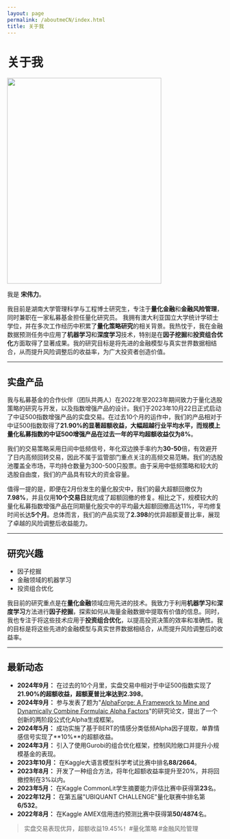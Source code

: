 ```yaml
---
layout: page
permalink: /aboutmeCN/index.html
title: 关于我
---
```


# 关于我

<img src="https://sowelswl.github.io/weilisong.jpg" class="floatpic" width="360" height="480">

我是 **宋伟力**。

我目前是湖南大学管理科学与工程博士研究生，专注于**量化金融**和**金融风险管理**，同时兼职在一家私募基金担任量化研究员。
我拥有澳大利亚国立大学统计学硕士学位，并在多次工作经历中积累了**量化策略研究**的相关背景。我热忱于，我在金融数据预测任务中应用了**机器学习**和**深度学习**技术，特别是在**因子挖掘**和**投资组合优化**方面取得了显著成果。我的研究目标是将先进的金融模型与真实世界数据相结合，从而提升风险调整后的收益率，为广大投资者创造价值。

---
## 实盘产品

我与私募基金的合作伙伴（团队共两人）在2022年至2023年期间致力于量化选股策略的研究与开发，以及指数增强产品的设计。我们于2023年10月22日正式启动了中证500指数增强产品的实盘交易。在过去10个月的运作中，我们的产品相对于中证500指数取得了**21.90%**的显著超额收益，大幅超越行业平均水平，而规模上量化私募指数的中证500增强产品在过去一年的平均超额收益仅为**8%**。

我们的交易策略采用日间中低频信号，年化双边换手率约为**30-50**倍，有效避开了日内高频回转交易，因此不属于监管部门重点关注的高频交易范畴。我们的选股池覆盖全市场，平均持仓数量为300-500只股票。由于采用中低频策略和较大的选股自由度，我们的产品具有较大的资金容量。

值得一提的是，即便在2月份发生的量化股灾中，我们的最大超额回撤仅为**7.98%**，并且仅用**10个交易日**就完成了超额回撤的修复。相比之下，规模较大的量化私募指数增强产品在同期量化股灾中的平均最大超额回撤高达11%，平均修复时间长达**5个月**。总体而言，我们的产品实现了**2.398**的优异超额夏普比率，展现了卓越的风险调整后收益能力。





---

## 研究兴趣

- 因子挖掘
- 金融领域的机器学习
- 投资组合优化

我目前的研究重点是在**量化金融**领域应用先进的技术。我致力于利用**机器学习**和**深度学习**方法进行**因子挖掘**，探索如何从海量金融数据中提取有价值的信息。同时，我也专注于将这些技术应用于**投资组合优化**，以提高投资决策的效率和准确性。我的目标是将这些先进的金融模型与真实世界数据相结合，从而提升风险调整后的收益率。

---

## 最新动态

- **2024年9月：** 在过去的10个月里，实盘交易中相对于中证500指数实现了**21.90%**的超额收益，超额夏普比率达到**2.398**。
- **2024年9月：** 参与发表了题为"[AlphaForge: A Framework to Mine and Dynamically Combine Formulaic Alpha Factors](https://arxiv.org/abs/2406.18394)"的研究论文，提出了一个创新的两阶段公式化Alpha生成框架。
- **2024年5月：** 成功实施了基于BERT的情感分类低频Alpha因子提取，单靠情感信号实现了**10%**的超额收益。
- **2024年3月：** 引入了使用Gurobi的组合优化框架，控制风险敞口并提升小规模基金的表现。
- **2023年10月：** 在Kaggle大语言模型科学考试比赛中排名**88/2664**。
- **2023年8月：** 开发了一种组合方法，将年化超额收益率提升至20%，并将回撤控制在3%以内。
- **2023年5月：** 在Kaggle CommonLit学生摘要能力评估比赛中获得第**23**名。
- **2022年12月：** 在第五届"UBIQUANT CHALLENGE"量化联赛中排名第**6/532**。
- **2022年8月：** 在Kaggle AMEX信用违约预测比赛中获得第**50/4874**名。

<blockquote class="twitter-tweet"><p lang="zh" dir="ltr">实盘交易表现优异，超额收益19.45%！#量化策略 #金融风险管理</p></blockquote>

